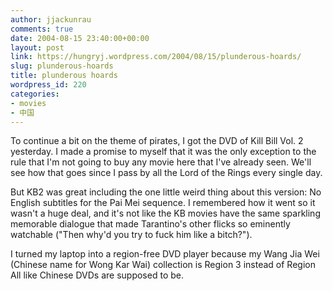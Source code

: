```yaml
---
author: jjackunrau
comments: true
date: 2004-08-15 23:40:00+00:00
layout: post
link: https://hungryj.wordpress.com/2004/08/15/plunderous-hoards/
slug: plunderous-hoards
title: plunderous hoards
wordpress_id: 220
categories:
- movies
- 中国
---
```


To continue a bit on the theme of pirates, I got the DVD of Kill Bill Vol. 2 yesterday.  I made a promise to myself that it was the only exception to the rule that I'm not going to buy any movie here that I've already seen.  We'll see how that goes since I pass by all the Lord of the Rings every single day.  
  

  
But KB2 was great including the one little weird thing about this version: No English subtitles for the Pai Mei sequence.  I remembered how it went so it wasn't a huge deal, and it's not like the KB movies have the same sparkling memorable dialogue that made Tarantino's other flicks so eminently watchable ("Then why'd you try to fuck him like a bitch?").  
  

  
I turned my laptop into a region-free DVD player because my Wang Jia Wei (Chinese name for Wong Kar Wai) collection is Region 3 instead of Region All like Chinese DVDs are supposed to be.
